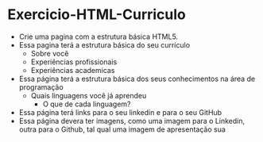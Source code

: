 # Exercicio-HTML-Curriculo
- Crie uma pagina com a estrutura básica HTML5.
- Essa pagina terá a estrutura básica do seu currículo
  - Sobre você
  - Experiências profissionais
  - Experiências academicas
- Essa página terá a estrutura básica dos seus conhecimentos na área de programação
  - Quais linguagens você já aprendeu
    - O que de cada linguagem?
- Essa página terá links para o seu linkedin e para o seu GitHub
- Essa página devera ter imagens, como uma imagem para o Linkedin, outra para o Github, tal qual uma imagem de apresentação sua    
